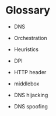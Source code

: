 # Glossary

* DNS

* Orchestration

* Heuristics

* DPI

* HTTP header

* middlebox

* DNS hijacking

* DNS spoofing
